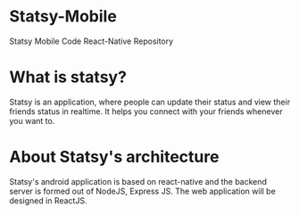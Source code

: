 # Statsy-Mobile
Statsy Mobile Code  React-Native Repository 

# What is statsy?
Statsy is an application, where people can update their status and view their friends status in realtime.
It helps you connect with your friends whenever you want to.

# About Statsy's architecture
Statsy's android application is based on react-native and the backend server is formed out of
NodeJS, Express JS. The web application will be designed in ReactJS.
